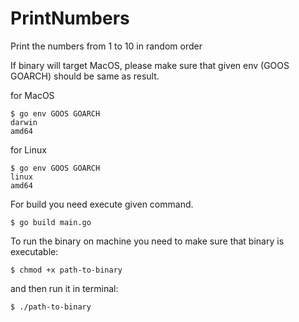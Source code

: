 # PrintNumbers
Print the numbers from 1 to 10 in random order 


If binary will target MacOS, please make sure that given env (GOOS GOARCH) should be same as result.
 
for MacOS
```shell                            
$ go env GOOS GOARCH              
darwin
amd64
```
for Linux
```shell
$ go env GOOS GOARCH
linux
amd64
```
For build you need execute given command.
```shell
$ go build main.go
```
To run the binary on machine you need to make sure that binary is executable:
```shell
$ chmod +x path-to-binary
```
and then run it in terminal:
  
```shell
$ ./path-to-binary
```
 
